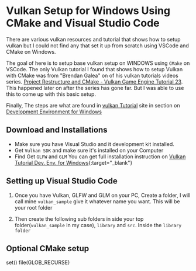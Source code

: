 # Vulkan Setup for Windows Using CMake and Visual Studio Code

There are various vulkan resources and tutorial that shows how to setup vulkan but I could not find any that set it up from scratch using VSCode and CMake on Windows.

The goal of here is to setup base vulkan setup on WINDOWS using `CMake` on VSCode. The only Vulkan tutorial I found that shows how to setup Vulkan with CMake was from "Brendan Galea" on of his vulkan tutorials videos series. [Project Restructure and CMake - Vulkan Game Engine Tutorial 23](https://www.youtube.com/watch?v=ZuHK_5cJ6B8&list=PL8327DO66nu9qYVKLDmdLW_84-yE4auCR&index=31). This happened later on after the series has gone far.  But I was able to use this to come up with this basic setup.

Finally, The steps are what are found in [vulkan Tutorial](https://www.vulkan-tutorial.com) site in section on [Development Environment for Windows](https://vulkan-tutorial.com/Development_environment#page_Windows)

## Download and Installations

- Make sure you have Visual Studio and it development kit installed.
- Get `Vulkan SDK` and make sure it's installed on your Computer
- Find Get `GLFW` and `GLM`
You can get full installation instruction on [Vulkan Tutorial Dev. Env. for Windows](https://vulkan-tutorial.com/Development_environment#page_Windows){:target="_blank"}


## Setting up Visual Studio Code

1. Once you have Vulkan, GLFW and GLM on your PC, Create a folder, I will call mine `vulkan_sample` give it whatever name you want. This will be your root folder

2. Then create the following sub folders in side your top folder(`vulkan_sample` in my case), `library` and `src`. Inside the `library folder`


## Optional CMake setup

set()
file(GLOB_RECURSE)